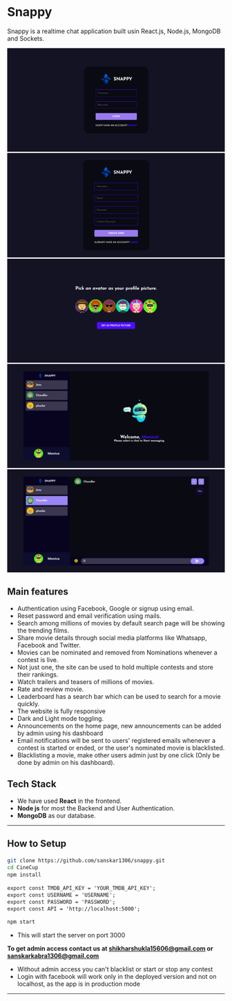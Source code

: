 # Snappy

Snappy is a realtime chat application built usin React.js, Node.js, MongoDB and Sockets.


![Login page](<https://github.com/sanskar1306/snappy/blob/main/screenshots/login.png>)
![Signup page](<https://github.com/sanskar1306/snappy/blob/main/screenshots/signup.png>)
![Avatar page](<https://github.com/sanskar1306/snappy/blob/main/screenshots/avatar.png>)
![Home page](<https://github.com/sanskar1306/snappy/blob/main/screenshots/chat.png>)
![Chat page](<https://github.com/sanskar1306/snappy/blob/main/screenshots/chat-container.png>)



## Main features

- Authentication using Facebook, Google or signup using email.
- Reset password and email verification using mails.
- Search among millions of movies by default search page will be showing the trending films.
- Share movie details through social media platforms like Whatsapp, Facebook and Twitter.
- Movies can be nominated and removed from Nominations whenever a contest is live.
- Not just one, the site can be used to hold multiple contests and store their rankings.
- Watch trailers and teasers of millions of movies.
- Rate and review movie.
- Leaderboard has a search bar which can be used to search for a movie quickly.
- The website is fully responsive
- Dark and Light mode toggling.
- Announcements on the home page, new announcements can be added by admin using his dashboard
- Email notifications will be sent to users' registered emails whenever a contest is started or ended, or the user's nominated movie is blacklisted.
- Blacklisting a movie, make other users admin just by one click (Only be done by admin on his dashboard).

## Tech Stack

- We have used **React** in the frontend.
- **Node js** for most the Backend and User Authentication.
- **MongoDB** as our database.

---

## How to Setup

```bash
git clone https://github.com/sanskar1306/snappy.git
cd CineCup
npm install
```


```JS
export const TMDB_API_KEY = 'YOUR_TMDB_API_KEY';
export const USERNAME = 'USERNAME';
export const PASSWORD = 'PASSWORD';
export const API = 'http://localhost:5000';
```

```bash
npm start
```

- This will start the server on port 3000

**To get admin access contact us at shikharshukla15606@gmail.com or sanskarkabra1306@gmail.com**

- Without admin access you can't blacklist or start or stop any contest
- Login with facebook will work only in the deployed version and not on localhost, as the app is in production mode

---

